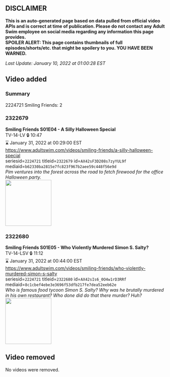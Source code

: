 ## DISCLAIMER
**This is an auto-generated page based on data pulled from official video APIs and is correct at time of publication. Please do not contact any Adult Swim employee on social media regarding any information this page provides.**  
**SPOILER ALERT: This page contains thumbnails of full episodes/shorts/etc. that might be spoilery to you. YOU HAVE BEEN WARNED.**  

_Last Update: January 10, 2022 at 01:00:28 EST_
## Video added
### Summary
2224721 Smiling Friends: 2  
### 2322679
**Smiling Friends S01E04 - A Silly Halloween Special**  
TV-14-LV 🔒 10:47  
⌛ January 31, 2022 at 00:29:00 EST  
https://www.adultswim.com/videos/smiling-friends/a-silly-halloween-special  
seriesid=`2224721` titleid=`2322679` id=`AX42sF3D208s7zyYUL9f` mediaid=`b62330ba2815e7fc823f967b2aee59c448f56e9d`  
_Pim ventures into the forest across the road to fetch firewood for the office Halloween party._  
<a href="https://media.cdn.adultswim.com/uploads/20220107/thumbnails/2_22171739356-aslogothumbnail2.png"><img src="https://media.cdn.adultswim.com/uploads/20220107/thumbnails/2_22171739356-aslogothumbnail2.png" height="144px" /></a>
### 2322680
**Smiling Friends S01E05 - Who Violently Murdered Simon S. Salty?**  
TV-14-LSV 🔒 11:12  
⌛ January 31, 2022 at 00:44:00 EST  
https://www.adultswim.com/videos/smiling-friends/who-violently-murdered-simon-s-salty  
seriesid=`2224721` titleid=`2322680` id=`AX42sIs6_0O4w1rD3RRf` mediaid=`8c1cbef4ebe3e3696f53dfb217fe7dea52eeb62e`  
_Who is famous food tycoon Simon S. Salty? Why was he brutally murdered in his own restaurant? Who done did do that there murder? Huh?_  
<a href="https://media.cdn.adultswim.com/uploads/20220107/thumbnails/2_2217174197-aslogothumbnail2.png"><img src="https://media.cdn.adultswim.com/uploads/20220107/thumbnails/2_2217174197-aslogothumbnail2.png" height="144px" /></a>
## Video removed
No videos were removed.  
